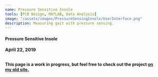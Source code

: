 ```yaml
---
name: Pressure Sensitive Insole
tools: [PCB Design, MATLAB, Data Analysis]
image: "/assets/images/PressureSensingInsole/UserInterface.png"
description: Measuring gait with pressure sensing.
---
```

#### <b>Pressure Sensitive Insole<b>
<p style="font-size:15px; padding: 0 0 1em 0;">April 22, 2019</p>


This page is a work in progress, but feel free to check out the project 
<a href="https://sites.google.com/vanderbilt.edu/mqg/projects/pressure-sensing-insole" target="_blank">on my old site.</a>